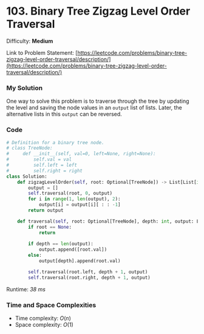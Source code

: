 # 103. Binary Tree Zigzag Level Order Traversal

Difficulty: **Medium**

Link to Problem Statement: [https://leetcode.com/problems/binary-tree-zigzag-level-order-traversal/description/](https://leetcode.com/problems/binary-tree-zigzag-level-order-traversal/description/)

### My Solution

One way to solve this problem is to traverse through the tree by updating the level and saving the node values in an `output` list of lists. Later, the alternative lists in this `output` can be reversed.

### Code

```python
# Definition for a binary tree node.
# class TreeNode:
#     def __init__(self, val=0, left=None, right=None):
#         self.val = val
#         self.left = left
#         self.right = right
class Solution:
    def zigzagLevelOrder(self, root: Optional[TreeNode]) -> List[List[int]]:
        output = []
        self.traversal(root, 0, output)
        for i in range(1, len(output), 2):
            output[i] = output[i][ : : -1]
        return output

    def traversal(self, root: Optional[TreeNode], depth: int, output: List[List[int]]) -> None:
        if root == None:
            return
        
        if depth == len(output):
            output.append([root.val])
        else:
            output[depth].append(root.val)

        self.traversal(root.left, depth + 1, output)
        self.traversal(root.right, depth + 1, output)
```

Runtime: *38 ms*


### Time and Space Complexities

- Time complexity: $O(n)$
- Space complexity: $O(1)$

